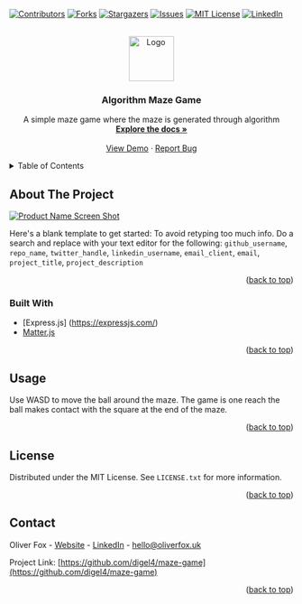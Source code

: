 <div id="top"></div>

[![Contributors][contributors-shield]][contributors-url]
[![Forks][forks-shield]][forks-url]
[![Stargazers][stars-shield]][stars-url]
[![Issues][issues-shield]][issues-url]
[![MIT License][license-shield]][license-url]
[![LinkedIn][linkedin-shield]][linkedin-url]



<!-- PROJECT LOGO -->
<br />
<div align="center">
  <a href="https://github.com/digel4/maze-game">
    <img src="https://user-images.githubusercontent.com/58178649/168474919-28783ab7-2bb0-458c-9537-115d86696b1c.png" alt="Logo" width="80" height="80">
  </a>
<h3 align="center">Algorithm Maze Game</h3>

  <p align="center">
    A simple maze game where the maze is generated through algorithm
    <br />
    <a href="https://github.com/digel4/maze-game"><strong>Explore the docs »</strong></a>
    <br />
    <br />
    <a href="https://olivers-maze-game.herokuapp.com/">View Demo</a>
    ·
    <a href="https://github.com/digel4/maze-game/issues">Report Bug</a>
  </p>
</div>



<!-- TABLE OF CONTENTS -->
<details>
  <summary>Table of Contents</summary>
  <ol>
    <li>
      <a href="#about-the-project">About The Project</a>
      <ul>
        <li><a href="#built-with">Built With</a></li>
      </ul>
    </li>
    <li><a href="#usage">Usage</a></li>
    <li><a href="#license">License</a></li>
    <li><a href="#contact">Contact</a></li>
  </ol>
</details>



<!-- ABOUT THE PROJECT -->
## About The Project

[![Product Name Screen Shot][product-screenshot]](https://example.com)

Here's a blank template to get started: To avoid retyping too much info. Do a search and replace with your text editor for the following: `github_username`, `repo_name`, `twitter_handle`, `linkedin_username`, `email_client`, `email`, `project_title`, `project_description`

<p align="right">(<a href="#top">back to top</a>)</p>



### Built With

* [Express.js] (https://expressjs.com/)
* [Matter.js](https://brm.io/matter-js/)

<p align="right">(<a href="#top">back to top</a>)</p>




## Usage

Use WASD to move the ball around the maze. The game is one reach the ball makes contact with the square at the end of the maze. 


<p align="right">(<a href="#top">back to top</a>)</p>


<!-- LICENSE -->
## License

Distributed under the MIT License. See `LICENSE.txt` for more information.

<p align="right">(<a href="#top">back to top</a>)</p>



<!-- CONTACT -->
## Contact

Oliver Fox - [Website](https://oliverfox.uk/) - [LinkedIn](https://www.linkedin.com/in/oliver-fox-uk/) - hello@oliverfox.uk

Project Link: [https://github.com/digel4/maze-game](https://github.com/digel4/maze-game)

<p align="right">(<a href="#top">back to top</a>)</p>


<!-- MARKDOWN LINKS & IMAGES -->
<!-- https://www.markdownguide.org/basic-syntax/#reference-style-links -->
[contributors-shield]: https://img.shields.io/github/contributors/digel4/maze-game.svg?style=for-the-badge
[contributors-url]: https://github.com/digel4/maze-game/graphs/contributors
[forks-shield]: https://img.shields.io/github/forks/digel4/maze-game.svg?style=for-the-badge
[forks-url]: https://github.com/digel4/maze-game/network/members
[stars-shield]: https://img.shields.io/github/stars/digel4/maze-game.svg?style=for-the-badge
[stars-url]: https://github.com/digel4/maze-game/stargazers
[issues-shield]: https://img.shields.io/github/issues/digel4/maze-game.svg?style=for-the-badge
[issues-url]: https://github.com/digel4/maze-gamee/issues
[license-shield]: https://img.shields.io/github/license/digel4/maze-game.svg?style=for-the-badge
[license-url]: https://github.com/digel4/maze-game/blob/master/LICENSE.txt
[linkedin-shield]: https://img.shields.io/badge/-LinkedIn-black.svg?style=for-the-badge&logo=linkedin&colorB=555
[linkedin-url]: https://www.linkedin.com/in/oliver-fox-uk/
[product-screenshot]: https://user-images.githubusercontent.com/58178649/168474636-3063f1ac-8461-4070-a4b3-d58310880b9f.png


